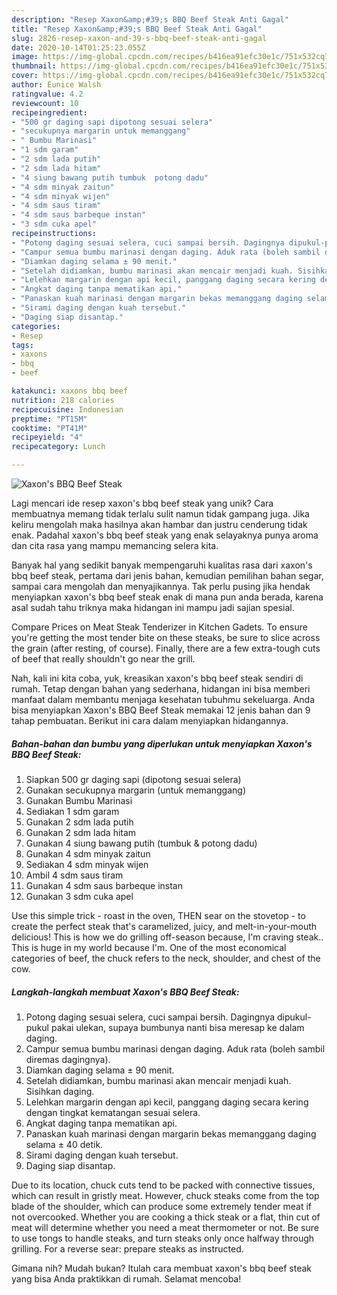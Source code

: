 ```yaml
---
description: "Resep Xaxon&amp;#39;s BBQ Beef Steak Anti Gagal"
title: "Resep Xaxon&amp;#39;s BBQ Beef Steak Anti Gagal"
slug: 2826-resep-xaxon-and-39-s-bbq-beef-steak-anti-gagal
date: 2020-10-14T01:25:23.055Z
image: https://img-global.cpcdn.com/recipes/b416ea91efc30e1c/751x532cq70/xaxons-bbq-beef-steak-foto-resep-utama.jpg
thumbnail: https://img-global.cpcdn.com/recipes/b416ea91efc30e1c/751x532cq70/xaxons-bbq-beef-steak-foto-resep-utama.jpg
cover: https://img-global.cpcdn.com/recipes/b416ea91efc30e1c/751x532cq70/xaxons-bbq-beef-steak-foto-resep-utama.jpg
author: Eunice Walsh
ratingvalue: 4.2
reviewcount: 10
recipeingredient:
- "500 gr daging sapi dipotong sesuai selera"
- "secukupnya margarin untuk memanggang"
- " Bumbu Marinasi"
- "1 sdm garam"
- "2 sdm lada putih"
- "2 sdm lada hitam"
- "4 siung bawang putih tumbuk  potong dadu"
- "4 sdm minyak zaitun"
- "4 sdm minyak wijen"
- "4 sdm saus tiram"
- "4 sdm saus barbeque instan"
- "3 sdm cuka apel"
recipeinstructions:
- "Potong daging sesuai selera, cuci sampai bersih. Dagingnya dipukul-pukul pakai ulekan, supaya bumbunya nanti bisa meresap ke dalam daging."
- "Campur semua bumbu marinasi dengan daging. Aduk rata (boleh sambil diremas dagingnya)."
- "Diamkan daging selama ± 90 menit."
- "Setelah didiamkan, bumbu marinasi akan mencair menjadi kuah. Sisihkan daging."
- "Lelehkan margarin dengan api kecil, panggang daging secara kering dengan tingkat kematangan sesuai selera."
- "Angkat daging tanpa mematikan api."
- "Panaskan kuah marinasi dengan margarin bekas memanggang daging selama ± 40 detik."
- "Sirami daging dengan kuah tersebut."
- "Daging siap disantap."
categories:
- Resep
tags:
- xaxons
- bbq
- beef

katakunci: xaxons bbq beef 
nutrition: 218 calories
recipecuisine: Indonesian
preptime: "PT15M"
cooktime: "PT41M"
recipeyield: "4"
recipecategory: Lunch

---
```



![Xaxon&#39;s BBQ Beef Steak](https://img-global.cpcdn.com/recipes/b416ea91efc30e1c/751x532cq70/xaxons-bbq-beef-steak-foto-resep-utama.jpg)

Lagi mencari ide resep xaxon&#39;s bbq beef steak yang unik? Cara membuatnya memang tidak terlalu sulit namun tidak gampang juga. Jika keliru mengolah maka hasilnya akan hambar dan justru cenderung tidak enak. Padahal xaxon&#39;s bbq beef steak yang enak selayaknya punya aroma dan cita rasa yang mampu memancing selera kita.

Banyak hal yang sedikit banyak mempengaruhi kualitas rasa dari xaxon&#39;s bbq beef steak, pertama dari jenis bahan, kemudian pemilihan bahan segar, sampai cara mengolah dan menyajikannya. Tak perlu pusing jika hendak menyiapkan xaxon&#39;s bbq beef steak enak di mana pun anda berada, karena asal sudah tahu triknya maka hidangan ini mampu jadi sajian spesial.

Compare Prices on Meat Steak Tenderizer in Kitchen Gadets. To ensure you&#39;re getting the most tender bite on these steaks, be sure to slice across the grain (after resting, of course). Finally, there are a few extra-tough cuts of beef that really shouldn&#39;t go near the grill.


Nah, kali ini kita coba, yuk, kreasikan xaxon&#39;s bbq beef steak sendiri di rumah. Tetap dengan bahan yang sederhana, hidangan ini bisa memberi manfaat dalam membantu menjaga kesehatan tubuhmu sekeluarga. Anda bisa menyiapkan Xaxon&#39;s BBQ Beef Steak memakai 12 jenis bahan dan 9 tahap pembuatan. Berikut ini cara dalam menyiapkan hidangannya.

<!--inarticleads1-->

##### Bahan-bahan dan bumbu yang diperlukan untuk menyiapkan Xaxon&#39;s BBQ Beef Steak:

1. Siapkan 500 gr daging sapi (dipotong sesuai selera)
1. Gunakan secukupnya margarin (untuk memanggang)
1. Gunakan  Bumbu Marinasi
1. Sediakan 1 sdm garam
1. Gunakan 2 sdm lada putih
1. Gunakan 2 sdm lada hitam
1. Gunakan 4 siung bawang putih (tumbuk &amp; potong dadu)
1. Gunakan 4 sdm minyak zaitun
1. Sediakan 4 sdm minyak wijen
1. Ambil 4 sdm saus tiram
1. Gunakan 4 sdm saus barbeque instan
1. Gunakan 3 sdm cuka apel


Use this simple trick - roast in the oven, THEN sear on the stovetop - to create the perfect steak that&#39;s caramelized, juicy, and melt-in-your-mouth delicious! This is how we do grilling off-season because, I&#39;m craving steak.. This is huge in my world because I&#39;m. One of the most economical categories of beef, the chuck refers to the neck, shoulder, and chest of the cow. 

<!--inarticleads2-->

##### Langkah-langkah membuat Xaxon&#39;s BBQ Beef Steak:

1. Potong daging sesuai selera, cuci sampai bersih. Dagingnya dipukul-pukul pakai ulekan, supaya bumbunya nanti bisa meresap ke dalam daging.
1. Campur semua bumbu marinasi dengan daging. Aduk rata (boleh sambil diremas dagingnya).
1. Diamkan daging selama ± 90 menit.
1. Setelah didiamkan, bumbu marinasi akan mencair menjadi kuah. Sisihkan daging.
1. Lelehkan margarin dengan api kecil, panggang daging secara kering dengan tingkat kematangan sesuai selera.
1. Angkat daging tanpa mematikan api.
1. Panaskan kuah marinasi dengan margarin bekas memanggang daging selama ± 40 detik.
1. Sirami daging dengan kuah tersebut.
1. Daging siap disantap.


Due to its location, chuck cuts tend to be packed with connective tissues, which can result in gristly meat. However, chuck steaks come from the top blade of the shoulder, which can produce some extremely tender meat if not overcooked. Whether you are cooking a thick steak or a flat, thin cut of meat will determine whether you need a meat thermometer or not. Be sure to use tongs to handle steaks, and turn steaks only once halfway through grilling. For a reverse sear: prepare steaks as instructed. 

Gimana nih? Mudah bukan? Itulah cara membuat xaxon&#39;s bbq beef steak yang bisa Anda praktikkan di rumah. Selamat mencoba!

